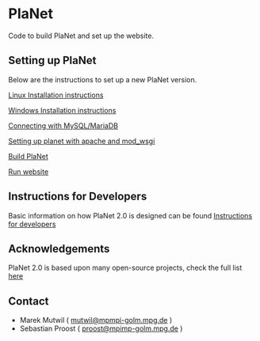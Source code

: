 # PlaNet
Code to build PlaNet and set up the website. 

Setting up PlaNet
-----------------
Below are the instructions to set up a new PlaNet version.

[Linux Installation instructions](docs/install_linux.md)

[Windows Installation instructions](docs/install_windows.md)


[Connecting with MySQL/MariaDB](docs/connect_mysql.md)

[Setting up planet with apache and mod_wsgi](docs/apache_wsgi.md)


[Build PlaNet](docs/building_planet.md)


[Run website](docs/run_website.md)

Instructions for Developers
---------------------------

Basic information on how PlaNet 2.0 is designed can be found [Instructions for developers](docs/developer.md)

Acknowledgements
----------------

PlaNet 2.0 is based upon many open-source projects, check the full list [here](docs/acknowledgements.md)


Contact
-------

  * Marek Mutwil ( mutwil@mpmpi-golm.mpg.de )
  * Sebastian Proost ( proost@mpimp-golm.mpg.de )

